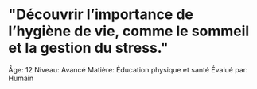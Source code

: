 # "Découvrir l’importance de l’hygiène de vie, comme le sommeil et la gestion du stress."

Âge: 12
Niveau: Avancé
Matière: Éducation physique et santé
Évalué par: Humain